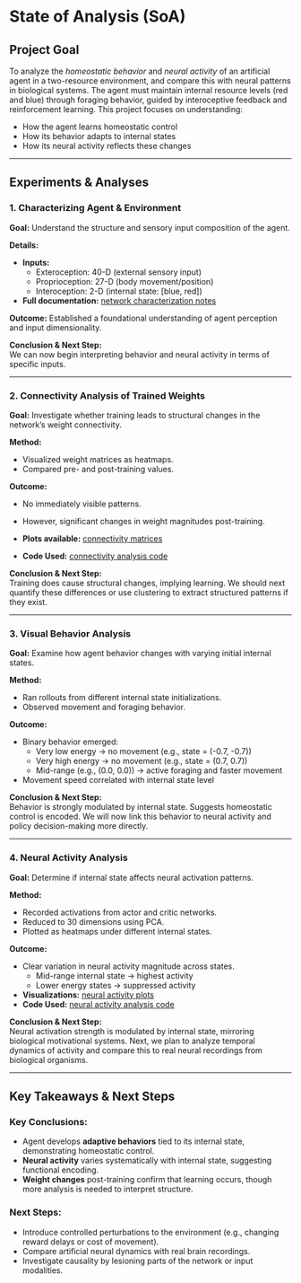 # State of Analysis (SoA)

##  Project Goal  
To analyze the *homeostatic behavior* and *neural activity* of an artificial agent in a two-resource environment, and compare this with neural patterns in biological systems. The agent must maintain internal resource levels (red and blue) through foraging behavior, guided by interoceptive feedback and reinforcement learning. This project focuses on understanding:
- How the agent learns homeostatic control
- How its behavior adapts to internal states
- How its neural activity reflects these changes

---

##  Experiments & Analyses  

### 1. **Characterizing Agent & Environment**
**Goal:** Understand the structure and sensory input composition of the agent.

**Details:**
- **Inputs:**
  - Exteroception: 40-D (external sensory input)
  - Proprioception: 27-D (body movement/position)
  - Interoception: 2-D (internal state: [blue, red])
- **Full documentation:** [network characterization notes](https://github.com/CMC-lab/hrd/blob/01535ec66d591563f56759b2782e27f24fba1543/notes/network_characterization.md)

**Outcome:** Established a foundational understanding of agent perception and input dimensionality.

**Conclusion & Next Step:**  
We can now begin interpreting behavior and neural activity in terms of specific inputs.

---

### 2. **Connectivity Analysis of Trained Weights**
**Goal:** Investigate whether training leads to structural changes in the network’s weight connectivity.

**Method:**
- Visualized weight matrices as heatmaps.
- Compared pre- and post-training values.

**Outcome:**
- No immediately visible patterns.
- However, significant changes in weight magnitudes post-training.
- **Plots available:** [connectivity matrices](https://github.com/CMC-lab/hrd/tree/01535ec66d591563f56759b2782e27f24fba1543/src/hrd/hrl_bs_ijcnn2023/plots/connectivity_matrix)

- **Code Used:** [connectivity analysis code](https://github.com/CMC-lab/hrd/blob/111b0a5a900452ceaa2a43a8d2f714e29620bc0e/src/hrd/hrl_bs_ijcnn2023/connectivity.ipynb)

**Conclusion & Next Step:**  
Training does cause structural changes, implying learning. We should next quantify these differences or use clustering to extract structured patterns if they exist.

---

### 3. **Visual Behavior Analysis**
**Goal:** Examine how agent behavior changes with varying initial internal states.

**Method:**
- Ran rollouts from different internal state initializations.
- Observed movement and foraging behavior.

**Outcome:**
- Binary behavior emerged:
  - Very low energy → no movement (e.g., state = (-0.7, -0.7))
  - Very high energy → no movement (e.g., state = (0.7, 0.7))
  - Mid-range (e.g., (0.0, 0.0)) → active foraging and faster movement
- Movement speed correlated with internal state level

**Conclusion & Next Step:**  
Behavior is strongly modulated by internal state. Suggests homeostatic control is encoded. We will now link this behavior to neural activity and policy decision-making more directly.

---

### 4. **Neural Activity Analysis**
**Goal:** Determine if internal state affects neural activation patterns.

**Method:**
- Recorded activations from actor and critic networks.
- Reduced to 30 dimensions using PCA.
- Plotted as heatmaps under different internal states.

**Outcome:**
- Clear variation in neural activity magnitude across states.
  - Mid-range internal state → highest activity
  - Lower energy states → suppressed activity
- **Visualizations:** [neural activity plots](https://github.com/CMC-lab/hrd/tree/60098e776b244d2c1ec7e6bd76a628fa4378393e/src/hrd/hrl_bs_ijcnn2023/plots/neural_activity)
- **Code Used:** [neural activity analysis code](https://github.com/CMC-lab/hrd/blob/111b0a5a900452ceaa2a43a8d2f714e29620bc0e/src/hrd/test_env.py)

**Conclusion & Next Step:**  
Neural activation strength is modulated by internal state, mirroring biological motivational systems. Next, we plan to analyze temporal dynamics of activity and compare this to real neural recordings from biological organisms.

---

## Key Takeaways & Next Steps

### Key Conclusions:
- Agent develops **adaptive behaviors** tied to its internal state, demonstrating homeostatic control.
- **Neural activity** varies systematically with internal state, suggesting functional encoding.
- **Weight changes** post-training confirm that learning occurs, though more analysis is needed to interpret structure.

### Next Steps:
- Introduce controlled perturbations to the environment (e.g., changing reward delays or cost of movement).
- Compare artificial neural dynamics with real brain recordings.
- Investigate causality by lesioning parts of the network or input modalities.
